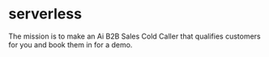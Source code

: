 # serverless
The mission is to make an Ai B2B Sales Cold Caller that qualifies customers for you and book them in for a demo. 
